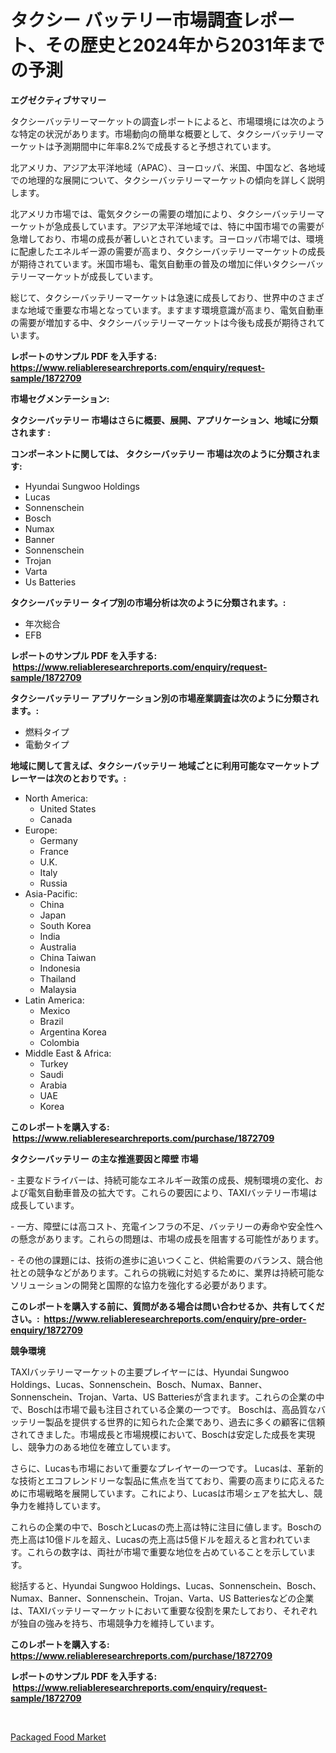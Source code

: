 <p><h1>タクシー バッテリー市場調査レポート、その歴史と2024年から2031年までの予測</h1></p><p><strong>エグゼクティブサマリー</strong></p>
<p><p>タクシーバッテリーマーケットの調査レポートによると、市場環境には次のような特定の状況があります。市場動向の簡単な概要として、タクシーバッテリーマーケットは予測期間中に年率8.2%で成長すると予想されています。 </p><p>北アメリカ、アジア太平洋地域（APAC）、ヨーロッパ、米国、中国など、各地域での地理的な展開について、タクシーバッテリーマーケットの傾向を詳しく説明します。 </p><p>北アメリカ市場では、電気タクシーの需要の増加により、タクシーバッテリーマーケットが急成長しています。アジア太平洋地域では、特に中国市場での需要が急増しており、市場の成長が著しいとされています。ヨーロッパ市場では、環境に配慮したエネルギー源の需要が高まり、タクシーバッテリーマーケットの成長が期待されています。米国市場も、電気自動車の普及の増加に伴いタクシーバッテリーマーケットが成長しています。 </p><p>総じて、タクシーバッテリーマーケットは急速に成長しており、世界中のさまざまな地域で重要な市場となっています。ますます環境意識が高まり、電気自動車の需要が増加する中、タクシーバッテリーマーケットは今後も成長が期待されています。</p></p>
<p><strong>レポートのサンプル PDF を入手する: <a href="https://www.reliableresearchreports.com/enquiry/request-sample/1872709">https://www.reliableresearchreports.com/enquiry/request-sample/1872709</a></strong></p>
<p><strong>市場セグメンテーション:</strong></p>
<p><strong> タクシーバッテリー 市場はさらに概要、展開、アプリケーション、地域に分類されます :</strong></p>
<p><strong>コンポーネントに関しては、 タクシーバッテリー 市場は次のように分類されます: &nbsp;</strong></p>
<p><ul><li>Hyundai Sungwoo Holdings</li><li>Lucas</li><li>Sonnenschein</li><li>Bosch</li><li>Numax</li><li>Banner</li><li>Sonnenschein</li><li>Trojan</li><li>Varta</li><li>Us Batteries</li></ul></p>
<p><strong> タクシーバッテリー タイプ別の市場分析は次のように分類されます。:</strong></p>
<p><ul><li>年次総合</li><li>EFB</li></ul></p>
<p><strong>レポートのサンプル PDF を入手する: &nbsp;<a href="https://www.reliableresearchreports.com/enquiry/request-sample/1872709">https://www.reliableresearchreports.com/enquiry/request-sample/1872709</a></strong></p>
<p><strong> タクシーバッテリー アプリケーション別の市場産業調査は次のように分類されます。:</strong></p>
<p><ul><li>燃料タイプ</li><li>電動タイプ</li></ul></p>
<p><strong>地域に関して言えば、タクシーバッテリー 地域ごとに利用可能なマーケットプレーヤーは次のとおりです。:</strong></p>
<p><ul>
    <li>
        North America:
        <ul>
            <li>United States</li>
            <li>Canada</li>
        </ul>
    </li>
    <li>
        Europe:
        <ul>
            <li>Germany</li>
            <li>France</li>
            <li>U.K.</li>
            <li>Italy</li>
            <li>Russia</li>
        </ul>
    </li>
    <li>
        Asia-Pacific:
        <ul>
            <li>China</li>
            <li>Japan</li>
            <li>South Korea</li>
            <li>India</li>
            <li>Australia</li>
            <li>China Taiwan</li>
            <li>Indonesia</li>
            <li>Thailand</li>
            <li>Malaysia</li>
        </ul>
    </li>
    <li>
        Latin America:
        <ul>
            <li>Mexico</li>
            <li>Brazil</li>
            <li>Argentina Korea</li>
            <li>Colombia</li>
        </ul>
    </li>
    <li>
        Middle East & Africa:
        <ul>
            <li>Turkey</li>
            <li>Saudi</li>
            <li>Arabia</li>
            <li>UAE</li>
            <li>Korea</li>
        </ul>
    </li>
    </ul></p>
<p><strong>このレポートを購入する: &nbsp;<a href="https://www.reliableresearchreports.com/purchase/1872709">https://www.reliableresearchreports.com/purchase/1872709</a></strong></p>
<p><strong>タクシーバッテリー の主な推進要因と障壁 市場</strong></p>
<p><p>- 主要なドライバーは、持続可能なエネルギー政策の成長、規制環境の変化、および電気自動車普及の拡大です。これらの要因により、TAXIバッテリー市場は成長しています。</p><p>- 一方、障壁には高コスト、充電インフラの不足、バッテリーの寿命や安全性への懸念があります。これらの問題は、市場の成長を阻害する可能性があります。</p><p>- その他の課題には、技術の進歩に追いつくこと、供給需要のバランス、競合他社との競争などがあります。これらの挑戦に対処するために、業界は持続可能なソリューションの開発と国際的な協力を強化する必要があります。</p></p>
<p><strong>このレポートを購入する前に、質問がある場合は問い合わせるか、共有してください。:&nbsp; <a href="https://www.reliableresearchreports.com/enquiry/pre-order-enquiry/1872709">https://www.reliableresearchreports.com/enquiry/pre-order-enquiry/1872709</a></strong></p>
<p><strong>競争環境</strong></p>
<p><p>TAXIバッテリーマーケットの主要プレイヤーには、Hyundai Sungwoo Holdings、Lucas、Sonnenschein、Bosch、Numax、Banner、Sonnenschein、Trojan、Varta、US Batteriesが含まれます。これらの企業の中で、Boschは市場で最も注目されている企業の一つです。 Boschは、高品質なバッテリー製品を提供する世界的に知られた企業であり、過去に多くの顧客に信頼されてきました。市場成長と市場規模において、Boschは安定した成長を実現し、競争力のある地位を確立しています。</p><p>さらに、Lucasも市場において重要なプレイヤーの一つです。 Lucasは、革新的な技術とエコフレンドリーな製品に焦点を当てており、需要の高まりに応えるために市場戦略を展開しています。これにより、Lucasは市場シェアを拡大し、競争力を維持しています。</p><p>これらの企業の中で、BoschとLucasの売上高は特に注目に値します。Boschの売上高は10億ドルを超え、Lucasの売上高は5億ドルを超えると言われています。これらの数字は、両社が市場で重要な地位を占めていることを示しています。</p><p>総括すると、Hyundai Sungwoo Holdings、Lucas、Sonnenschein、Bosch、Numax、Banner、Sonnenschein、Trojan、Varta、US Batteriesなどの企業は、TAXIバッテリーマーケットにおいて重要な役割を果たしており、それぞれが独自の強みを持ち、市場競争力を維持しています。</p></p>
<p><strong>このレポートを購入する: &nbsp; <a href="https://www.reliableresearchreports.com/purchase/1872709">https://www.reliableresearchreports.com/purchase/1872709</a></strong></p>
<p><strong>レポートのサンプル PDF を入手する: &nbsp;<a href="https://www.reliableresearchreports.com/enquiry/request-sample/1872709">https://www.reliableresearchreports.com/enquiry/request-sample/1872709</a></strong><strong></strong></p>
<p>&nbsp;</p>
<p><p><a href="https://circular-yam-9b9.notion.site/Packaged-Food-Market-Furnish-Information-about-Market-Size-Market-Share-Market-Dynamics-and-Proje-82811ae4bb2d40d0a9b1a6cf936505d1">Packaged Food Market</a></p></p>